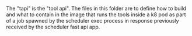 
The "tapi" is the "tool api". The files in this folder are to define how to build 
and what to contain in the image that runs the tools inside a k8 pod as part of 
a job spawned by the scheduler exec process in response previously received by the
scheduler fast api app.
